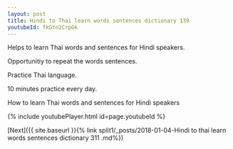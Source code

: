 ```yaml
---
layout: post
title: Hindi to Thai learn words sentences dictionary 139 
youtubeId: fkGtn2CrpGk
---
```

 
 
Helps to learn Thai words and sentences for Hindi speakers.

Opportunitiy to repeat the words sentences. 

Practice Thai language. 
 
10 minutes practice every day. 
 
How to learn Thai words and sentences for Hindi speakers 
 
{% include youtubePlayer.html id=page.youtubeId %}
 
 
[Next]({{ site.baseurl }}{% link  split1/_posts/2018-01-04-Hindi to thai learn words sentences dictionary 311 .md%})
 
